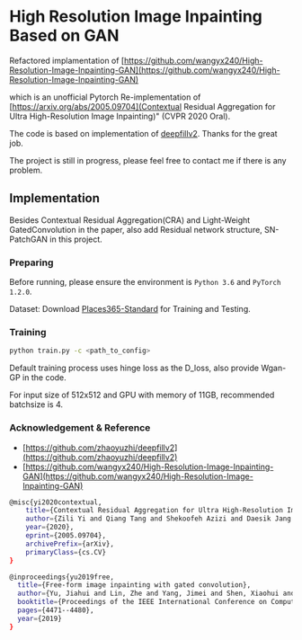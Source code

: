 # High Resolution Image Inpainting Based on GAN

Refactored implamentation of [https://github.com/wangyx240/High-Resolution-Image-Inpainting-GAN](https://github.com/wangyx240/High-Resolution-Image-Inpainting-GAN)

which is an unofficial Pytorch Re-implementation of [https://arxiv.org/abs/2005.09704](Contextual Residual Aggregation for Ultra High-Resolution Image Inpainting)" (CVPR 2020 Oral).

The code is based on implementation of <a href="https://github.com/zhaoyuzhi/deepfillv2">deepfillv2</a>. Thanks for the great job.

The project is still in progress, please feel free to contact me if there is any problem.

## Implementation
Besides Contextual Residual Aggregation(CRA) and Light-Weight GatedConvolution in the paper, also add Residual network structure, SN-PatchGAN in this project.
### Preparing
Before running, please ensure the environment is `Python 3.6` and `PyTorch 1.2.0`.

Dataset: Download <a href="http://places2.csail.mit.edu/download.html">Places365-Standard</a> for Training and Testing.

### Training
```bash
python train.py -c <path_to_config>
```

Default training process uses hinge loss as the D_loss, also provide Wgan-GP in the code.

For input size of 512x512 and GPU with memory of 11GB, recommended batchsize is 4.

### Acknowledgement & Reference

* [https://github.com/zhaoyuzhi/deepfillv2](https://github.com/zhaoyuzhi/deepfillv2)
* [https://github.com/wangyx240/High-Resolution-Image-Inpainting-GAN](https://github.com/wangyx240/High-Resolution-Image-Inpainting-GAN)

```bash
@misc{yi2020contextual,
    title={Contextual Residual Aggregation for Ultra High-Resolution Image Inpainting},
    author={Zili Yi and Qiang Tang and Shekoofeh Azizi and Daesik Jang and Zhan Xu},
    year={2020},
    eprint={2005.09704},
    archivePrefix={arXiv},
    primaryClass={cs.CV}
}
```
```bash
@inproceedings{yu2019free,
  title={Free-form image inpainting with gated convolution},
  author={Yu, Jiahui and Lin, Zhe and Yang, Jimei and Shen, Xiaohui and Lu, Xin and Huang, Thomas S},
  booktitle={Proceedings of the IEEE International Conference on Computer Vision},
  pages={4471--4480},
  year={2019}
}
```
